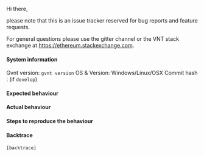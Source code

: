 Hi there,

please note that this is an issue tracker reserved for bug reports and feature requests.

For general questions please use the gitter channel or the VNT stack exchange at https://ethereum.stackexchange.com.

#### System information

Gvnt version: `gvnt version`
OS & Version: Windows/Linux/OSX
Commit hash : (if `develop`)

#### Expected behaviour


#### Actual behaviour


#### Steps to reproduce the behaviour


#### Backtrace

````
[backtrace]
````
